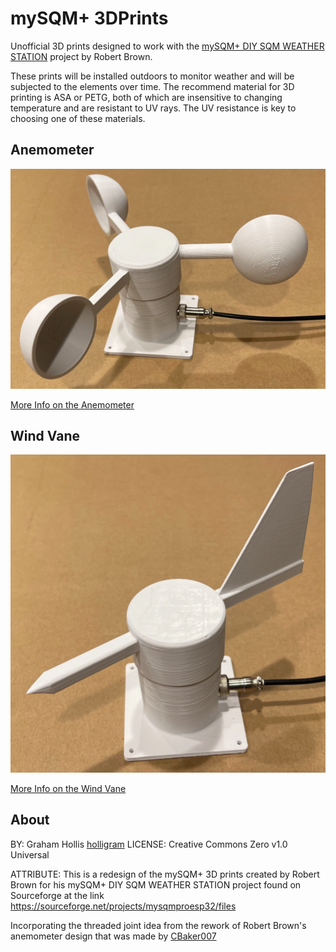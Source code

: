 # mySQM+ 3DPrints

Unofficial 3D prints designed to work with the [mySQM+ DIY SQM WEATHER STATION](https://sourceforge.net/projects/mysqmproesp32/files) project by Robert Brown.

These prints will be installed outdoors to monitor weather and will be subjected to the elements over time. The recommend material for 3D printing is ASA or PETG, both of which are insensitive to changing temperature and are resistant to UV rays. The UV resistance is key to choosing one of these materials. 

## Anemometer

<img src="https://github.com/holligram/mySQMplus_3DPrints/blob/main/images/Anemometer_full.png" width="800">

[More Info on the Anemometer](3D%20Prints%20(STL)/Anemometer)

## Wind Vane

<img src="https://github.com/holligram/mySQMplus_3DPrints/blob/main/images/WindVane_full.png" width="800">

[More Info on the Wind Vane](3D%20Prints%20(STL)/Wind%20Vane)

## About

BY: Graham Hollis [holligram](https://github.com/holligram)
LICENSE: Creative Commons Zero v1.0 Universal

ATTRIBUTE: This is a redesign of the mySQM+ 3D prints created by Robert Brown for his mySQM+ DIY SQM WEATHER STATION project found on Sourceforge at the link https://sourceforge.net/projects/mysqmproesp32/files

Incorporating the threaded joint idea from the rework of Robert Brown's anemometer design that was made by [CBaker007](https://github.com/CBaker007/mySQM-3D_Anemometer/)
